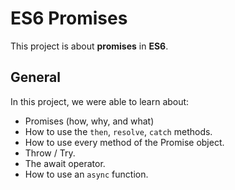 # ES6 Promises
This project is about __promises__ in __ES6__.

## General
In this project, we were able to learn about:
* Promises (how, why, and what)
* How to use the `then`, `resolve`, `catch` methods.
* How to use every method of the Promise object.
* Throw / Try.
* The await operator.
* How to use an `async` function.
